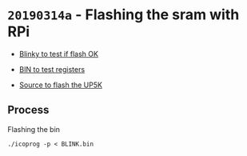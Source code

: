 # `20190314a` - Flashing the sram with RPi

* [Blinky to test if flash OK](/matty/20190314a/BLINK.bin)
* [BIN to test registers](/matty/20190314a/TEST_LEDs.bin)

* [Source to flash the UP5K](/matty/20190314a/icoprog.cc)


## Process

Flashing the bin

    ./icoprog -p < BLINK.bin
